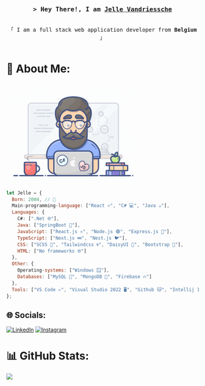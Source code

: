 <h3 align="center">
        <samp>&gt; Hey There!, I am
                <b><a target="_blank" href="#">Jelle Vandriessche</a></b>
        </samp>
</h3>


<p align="center"> 
  <samp>
    <br>
    「 I am a full stack web application developer from <b>Belgium</b> 」
    <br>
    <br>
  </samp>
</p>

# 💫 About Me:

<img width="350" src="/assets/programmer.gif" alt="Coding gif" />

```js client
let Jelle = {
  Born: 2004, // 🎂
  Main-programming-language: ["React ⚛️", "C# 💻", "Java ☕"],
  Languages: {
    C#: [".Net 🌐"],
    Java: ["SpringBoot 🌱"],
    JavaScript: ["React.js ⚛️", "Node.js 🟢", "Express.js 🚀"],
    TypeScript: ["Next.js ⏭️", "Nest.js 🐦"],
    CSS: ["SCSS 🎨", "Tailwindcss 🌀", "DaisyUI 🌼", "Bootstrap 🚀"],
    HTML: ["No frameworks 🌐"]
  },
  Other: {
    Operating-systems: ["Windows 🪟"],
    Databases: ["MySQL 🐬", "MongoDB 🍃", "Firebase 🔥"]
  },
  Tools: ["VS Code ✍️", "Visual Studio 2022 🖥️", "Github 🐱", "Intellij IDEA 💡", "Docker 🐳"]
};
```
## 🌐 Socials:
<!--
<p align="center">
 <a href="#" target="blank">
  <img src="https://img.shields.io/badge/Website-DC143C?style=for-the-badge&logo=website&logoColor=white" alt="jelle" />
 </a>
 <a href="https://www.linkedin.com/in/jelle-vandriessche/" target="_blank">
  <img src="https://img.shields.io/badge/LinkedIn-0077B5?style=for-the-badge&logo=linkedin&logoColor=white" alt="jelle"/>
 </a>
 <a href="https://instagram.com/jelle.codes" target="_blank">
  <img src="https://img.shields.io/badge/Instagram-fe4164?style=for-the-badge&logo=instagram&logoColor=white" alt="jelle" />
 </a> 
</p>
-->

[![LinkedIn](https://img.shields.io/badge/LinkedIn-0077B5?style=for-the-badge&logo=linkedin&logoColor=white)](https://www.linkedin.com/in/jelle-vandriessche/) [![Instagram](https://img.shields.io/badge/Instagram-fe4164?style=for-the-badge&logo=instagram&logoColor=white)](https://instagram.com/jelle.codes)

<!--
# 💻 Tech Stack:
![C#](https://img.shields.io/badge/c%23-%23239120.svg?style=for-the-badge&logo=c-sharp&logoColor=white) ![CSS3](https://img.shields.io/badge/css3-%231572B6.svg?style=for-the-badge&logo=css3&logoColor=white) ![HTML5](https://img.shields.io/badge/html5-%23E34F26.svg?style=for-the-badge&logo=html5&logoColor=white) ![JavaScript](https://img.shields.io/badge/javascript-%23323330.svg?style=for-the-badge&logo=javascript&logoColor=%23F7DF1E) ![Markdown](https://img.shields.io/badge/markdown-%23000000.svg?style=for-the-badge&logo=markdown&logoColor=white) ![Shell Script](https://img.shields.io/badge/shell_script-%23121011.svg?style=for-the-badge&logo=gnu-bash&logoColor=white) ![.Net](https://img.shields.io/badge/.NET-5C2D91?style=for-the-badge&logo=.net&logoColor=white) ![Bootstrap](https://img.shields.io/badge/bootstrap-%23563D7C.svg?style=for-the-badge&logo=bootstrap&logoColor=white) ![SASS](https://img.shields.io/badge/SASS-hotpink.svg?style=for-the-badge&logo=SASS&logoColor=white) ![MySQL](https://img.shields.io/badge/mysql-%2300f.svg?style=for-the-badge&logo=mysql&logoColor=white) 	![Figma](https://img.shields.io/badge/figma-%23F24E1E.svg?style=for-the-badge&logo=figma&logoColor=white) ![Adobe XD](https://img.shields.io/badge/Adobe%20XD-470137?style=for-the-badge&logo=Adobe%20XD&logoColor=#FF61F6) ![Adobe Illustrator](https://img.shields.io/badge/adobeillustrator-%23FF9A00.svg?style=for-the-badge&logo=adobeillustrator&logoColor=white) ![Notion](https://img.shields.io/badge/Notion-%23000000.svg?style=for-the-badge&logo=notion&logoColor=white)
-->

# 📊 GitHub Stats:
![](https://github-readme-stats.vercel.app/api/top-langs/?username=jellev00&theme=blueberry&hide_border=false&include_all_commits=true&count_private=false&layout=compact)
